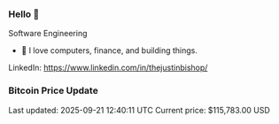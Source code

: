 ### Hello 🤙  

Software Engineering

- 🔭 I love computers, finance, and building things.
  
LinkedIn: https://www.linkedin.com/in/thejustinbishop/  


































































































































































































































































































































































































































































































































































































































































































































































































































































































































































































































































































































### Bitcoin Price Update
Last updated: 2025-09-21 12:40:11 UTC
Current price: $115,783.00 USD
